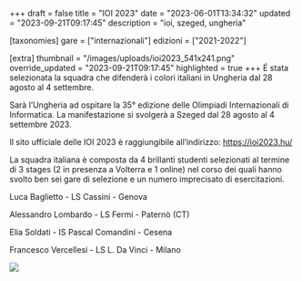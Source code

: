 +++
draft = false
title = "IOI 2023"
date = "2023-06-01T13:34:32"
updated = "2023-09-21T09:17:45"
description = "ioi, szeged, ungheria"

[taxonomies]
gare = ["internazionali"]
edizioni = ["2021-2022"]

[extra]
thumbnail = "/images/uploads/ioi2023_541x241.png"
override_updated = "2023-09-21T09:17:45"
highlighted = true
+++
É stata selezionata la squadra che difenderà i colori italiani in Ungheria dal 28 agosto al 4 settembre.

<!-- more -->

Sarà l’Ungheria ad ospitare la 35° edizione delle Olimpiadi Internazionali di Informatica. La manifestazione si svolgerà a Szeged dal 28 agosto al 4 settembre 2023.

Il sito ufficiale delle IOI 2023 è raggiungibile all’indirizzo: <https://ioi2023.hu/>

La squadra italiana è composta da 4 brillanti studenti selezionati al termine di 3 stages (2 in presenza a Volterra e 1 online) nel corso dei quali hanno svolto ben sei gare di selezione e un numero imprecisato di esercitazioni.

Luca Baglietto - LS Cassini - Genova

Alessandro Lombardo - LS Fermi - Paternò (CT)

Elia Soldati - IS Pascal Comandini - Cesena

Francesco Vercellesi - LS L. Da Vinci - Milano

![](/images/uploads/photo_2023-09-20_14-26-00_1.jpg)

